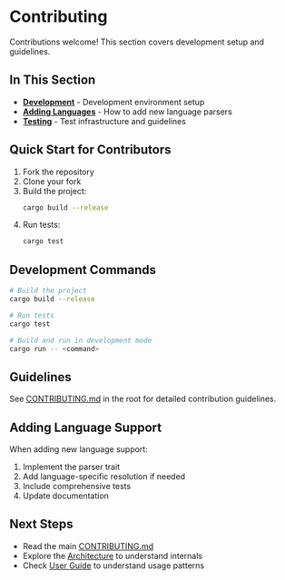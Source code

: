 # Contributing

Contributions welcome! This section covers development setup and guidelines.

## In This Section

- **[Development](development.md)** - Development environment setup
- **[Adding Languages](adding-languages.md)** - How to add new language parsers
- **[Testing](testing.md)** - Test infrastructure and guidelines

## Quick Start for Contributors

1. Fork the repository
2. Clone your fork
3. Build the project:
   ```bash
   cargo build --release
   ```
4. Run tests:
   ```bash
   cargo test
   ```

## Development Commands

```bash
# Build the project
cargo build --release

# Run tests
cargo test

# Build and run in development mode
cargo run -- <command>
```

## Guidelines

See [CONTRIBUTING.md](../../CONTRIBUTING.md) in the root for detailed contribution guidelines.

## Adding Language Support

When adding new language support:
1. Implement the parser trait
2. Add language-specific resolution if needed
3. Include comprehensive tests
4. Update documentation

## Next Steps

- Read the main [CONTRIBUTING.md](../../CONTRIBUTING.md)
- Explore the [Architecture](../architecture/) to understand internals
- Check [User Guide](../user-guide/) to understand usage patterns